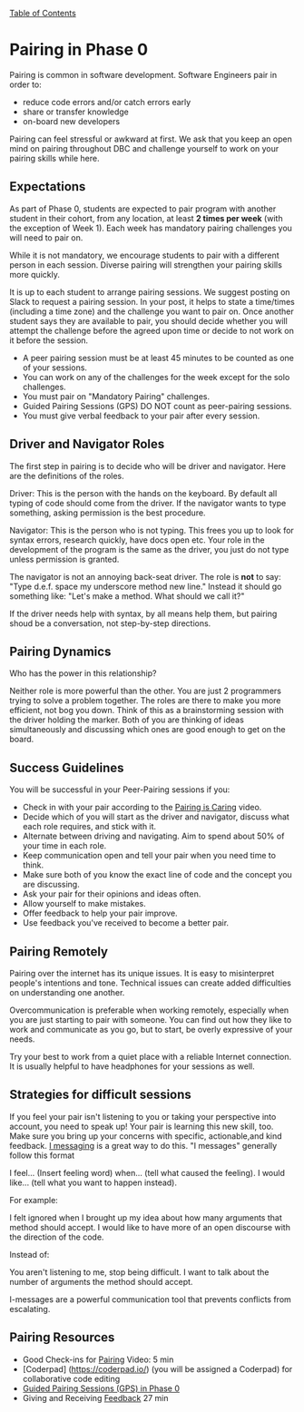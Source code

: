 [Table of Contents](README.md)

# Pairing in Phase 0

Pairing is common in software development. Software Engineers pair in order to:

* reduce code errors and/or catch errors early
* share or transfer knowledge
* on-board new developers

Pairing can feel stressful or awkward at first. We ask that you keep an open mind on pairing throughout DBC and challenge yourself to work on your pairing skills while here.

## Expectations

As part of Phase 0, students are expected to pair program with another student in their cohort, from any location, at least **2 times per week** (with the exception of Week 1). Each week has mandatory pairing challenges you will need to pair on.

While it is not mandatory, we encourage students to pair with a different person in each session. Diverse pairing will strengthen your pairing skills more quickly.

It is up to each student to arrange pairing sessions. We suggest posting on Slack to request a pairing session. In your post, it helps to state a time/times (including a time zone) and the challenge you want to pair on. Once another student says they are available to pair, you should decide whether you will attempt the challenge before the agreed upon time or decide to not work on it before the session.

* A peer pairing session must be at least 45 minutes to be counted as one of your sessions.
* You can work on any of the challenges for the week except for the solo challenges.
* You must pair on "Mandatory Pairing" challenges.
* Guided Pairing Sessions (GPS) DO NOT count as peer-pairing sessions.
* You must give verbal feedback to your pair after every session.

## Driver and Navigator Roles

The first step in pairing is to decide who will be driver and navigator. Here are the definitions of the roles.

Driver: This is the person with the hands on the keyboard. By default all typing of code should come from the driver. If the navigator wants to type something, asking permission is the best procedure.

Navigator: This is the person who is not typing. This frees you up to look for syntax errors, research quickly, have docs open etc. Your role in the development of the program is the same as the driver, you just do not type unless permission is granted.

The navigator is not an annoying back-seat driver. The role is **not** to say: "Type d.e.f. space my underscore method new line." Instead it should go something like: "Let's make a method. What should we call it?"

If the driver needs help with syntax, by all means help them, but pairing shoud be a conversation, not step-by-step directions.

## Pairing Dynamics

Who has the power in this relationship?

Neither role is more powerful than the other. You are just 2 programmers trying to solve a problem together. The roles are there to make you more efficient, not bog you down. Think of this as a brainstorming session with the driver holding the marker. Both of you are thinking of ideas simultaneously and discussing which ones are good enough to get on the board.

## Success Guidelines

You will be successful in your Peer-Pairing sessions if you:

- Check in with your pair according to the [Pairing is Caring](http://vimeo.com/76662569) video.
- Decide which of you will start as the driver and navigator, discuss what each role requires, and stick with it.
- Alternate between driving and navigating. Aim to spend about 50% of your time in each role.
- Keep communication open and tell your pair when you need time to think.
- Make sure both of you know the exact line of code and the concept you are discussing.
- Ask your pair for their opinions and ideas often.
- Allow yourself to make mistakes.
- Offer feedback to help your pair improve.
- Use feedback you've received to become a better pair.

## Pairing Remotely

Pairing over the internet has its unique issues. It is easy to misinterpret people's intentions and tone. Technical issues can create added difficulties on understanding one another.

Overcommunication is preferable when working remotely, especially when you are just starting to pair with someone. You can find out how they like to work and communicate as you go, but to start, be overly expressive of your needs.

Try your best to work from a quiet place with a reliable Internet connection. It is usually helpful to have headphones for your sessions as well.

## Strategies for difficult sessions
If you feel your pair isn't listening to you or taking your perspective into account, you need to speak up! Your pair is learning this new skill, too. Make sure you bring up your concerns with specific, actionable,and kind feedback. [I messaging](http://en.wikipedia.org/wiki/I-message) is a great way to do this. "I messages" generally follow this format

I feel... (Insert feeling word)
when... (tell what caused the feeling).
I would like... (tell what you want to happen instead).

For example:

I felt ignored when I brought up my idea about how many arguments that method should accept. I would like to have more of an open discourse with the direction of the code.

Instead of:

You aren't listening to me, stop being difficult. I want to talk about the number of arguments the method should accept.

I-messages are a powerful communication tool that prevents conflicts from escalating.

## Pairing Resources
- Good Check-ins for [Pairing](https://vimeo.com/76662569) Video: 5 min
- [Coderpad] (https://coderpad.io/) (you will be assigned a Coderpad) for collaborative code editing
- [Guided Pairing Sessions (GPS) in Phase 0](guided-pairing-sessions.md)
- Giving and Receiving [Feedback](https://vimeo.com/99780302) 27 min
